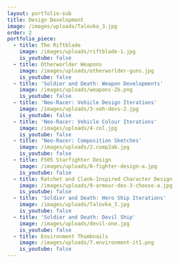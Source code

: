 ```yaml
---
layout: portfolio-sub
title: Design Development
image: /images/uploads/Talovka_3.jpg
order: 2
portfolio_piece:
  - title: The Riftblade
    image: /images/uploads/riftblade-1.jpg
    is_youtube: false
  - title: Otherworlder Weapons
    image: /images/uploads/otherworlder-guns.jpg
    is_youtube: false
  - title: 'Soldier and Death: Weapon Developments'
    image: /images/uploads/weapons-2b.png
    is_youtube: false
  - title: 'Neo-Racer: Vehicle Design Iterations'
    image: /images/uploads/3-veh-devs-2.jpg
    is_youtube: false
  - title: 'Neo-Racer: Vehicle Colour Iterations'
    image: /images/uploads/4-col.jpg
    is_youtube: false
  - title: 'Neo-Racer: Composition Sketches'
    image: /images/uploads/2.comp2ab.jpg
    is_youtube: false
  - title: F505 Starfighter Design
    image: /images/uploads/8-fighter-design-a.jpg
    is_youtube: false
  - title: Ratchet and Clank-Inspired Character Design
    image: /images/uploads/9-armour-des-3-choose-a.jpg
    is_youtube: false
  - title: 'Soldier and Death: Hero Ship Iterations'
    image: /images/uploads/Talovka_3.jpg
    is_youtube: false
  - title: 'Soldier and Death: Devil Ship'
    image: /images/uploads/devil-one.jpg
    is_youtube: false
  - title: Environment Thumbnails
    image: /images/uploads/7.environment-it1.png
    is_youtube: false
---
```


